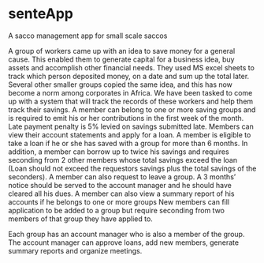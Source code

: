 # senteApp
A sacco management app for small scale saccos

A group of workers came up with an idea to save money for a general cause. This enabled them to generate capital for a business idea, buy assets and accomplish other financial needs. They used MS excel sheets to track which person deposited money, on a date and sum up the total later. Several other smaller groups copied the same idea, and this has now become a norm among corporates in Africa. We have been tasked to come up with a system that will track the records of these workers and help them track their savings.
A member can belong to one or more saving groups and is required to emit his or her contributions in the first week of the month. Late payment penalty is 5% levied on savings submitted late. Members can view their account statements and apply for a loan. 
A member is eligible to take a loan if he or she has saved with a group for more than 6 months. In addition, a member can borrow up to twice his savings and requires seconding from 2 other members whose total savings exceed the loan (Loan should not exceed the requestors savings plus the total savings of the seconders).
A member can also request to leave a group. A 3 months’ notice should be served to the account manager and he should have cleared all his dues. A member can also view a summary report of his accounts if he belongs to one or more groups
New members can fill application to be added to a group but require seconding from two members of that group they have applied to.

Each group has an account manager who is also a member of the group. The account manager can approve loans, add new members, generate summary reports and organize meetings.

